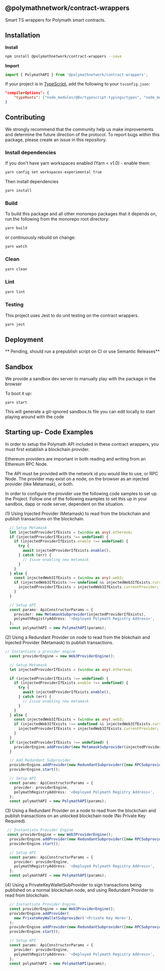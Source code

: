 ## @polymathnetwork/contract-wrappers

Smart TS wrappers for Polymath smart contracts.

## Installation

**Install**

```bash
npm install @polymathnetwork/contract-wrappers --save
```

**Import**

```javascript
import { PolymathAPI } from '@polymathnetwork/contract-wrappers';
```

If your project is in [TypeScript](https://www.typescriptlang.org/), add the following to your `tsconfig.json`:

```json
"compilerOptions": {
    "typeRoots": ["node_modules/@0x/typescript-typings/types", "node_modules/@types"],
}
```

## Contributing

We strongly recommend that the community help us make improvements and determine the future direction of the protocol. To report bugs within this package, please create an issue in this repository.

### Install dependencies

If you don't have yarn workspaces enabled (Yarn < v1.0) - enable them:

```bash
yarn config set workspaces-experimental true
```

Then install dependencies

```bash
yarn install
```

### Build

To build this package and all other monorepo packages that it depends on, run the following from the monorepo root directory:

```bash
yarn build
```

or continuously rebuild on change:

```bash
yarn watch
```

### Clean

```bash
yarn clean
```

### Lint

```bash
yarn lint
```

### Testing

This project uses Jest to do unit testing on the contract wrappers.

```bash
yarn jest
```

## Deployment

** Pending, should run a prepublish script on CI or use Semantic Releases**

## Sandbox

We provide a sandbox dev server to manually play with the package in the browser

To boot it up:

```
yarn start
```

This will generate a git-ignored sandbox.ts file you can edit locally
to start playing around with the code

## Starting up- Code Examples

In order to setup the Polymath API included in these contract wrappers, you must first establish a blockchain provider.

Ethereum providers are important in both reading and writing from an Ethereum RPC Node.

The API must be provided with the network id you would like to use, or RPC Node. The provider may exist on a node, on the browser as an injected provider (like Metamask), or both.

In order to configure the provider use the following code samples to set up the Project. Follow one of the following examples to set this up in your sandbox, dapp or node server, dependent on the situation.

(1) Using Injected Provider (Metamask) to read from the blockchain and publish transactions on the blockchain.

```typescript
  // Setup Metamask
  let injectedProviderIfExists = (window as any).ethereum;
  if (injectedProviderIfExists !== undefined) {
    if (injectedProviderIfExists.enable !== undefined) {
      try {
        await injectedProviderIfExists.enable();
      } catch (err) {
        // Issue enabling new metamask
      }
    }
  } else {
    const injectedWeb3IfExists = (window as any).web3;
    if (injectedWeb3IfExists !== undefined && injectedWeb3IfExists.currentProvider !== undefined) {
      injectedProviderIfExists = injectedWeb3IfExists.currentProvider;
    }
  }

  // Setup API
  const params: ApiConstructorParams = {
    provider: new MetamaskSubprovider(injectedProviderIfExists),
    polymathRegistryAddress: '<Deployed Polymath Registry Address>',
  };
  const polymathAPI = new PolymathAPI(params);
```

(2) Using a Redundant Provider on node to read from the blokchain and Injected Provider (Metamask) to publish transactions.

```typescript
// Instantiate a provider engine
  const providerEngine = new Web3ProviderEngine();

  // Setup Metamask
  let injectedProviderIfExists = (window as any).ethereum;

  if (injectedProviderIfExists !== undefined) {
    if (injectedProviderIfExists.enable !== undefined) {
      try {
        await injectedProviderIfExists.enable();
      } catch (err) {
        // Issue enabling new metamask
      }
    }
  } else {
    const injectedWeb3IfExists = (window as any).web3;
    if (injectedWeb3IfExists !== undefined && injectedWeb3IfExists.currentProvider !== undefined) {
      injectedProviderIfExists = injectedWeb3IfExists.currentProvider;
    }
  }
  if (injectedProviderIfExists !== undefined) {
    providerEngine.addProvider(new MetamaskSubprovider(injectedProviderIfExists));
  }

  // Add Redundant Subprovider
  providerEngine.addProvider(new RedundantSubprovider([new RPCSubprovider('<http://examplenoderpc:port>')]));
  providerEngine.start();

  // Setup API
  const params: ApiConstructorParams = {
    provider: providerEngine,
    polymathRegistryAddress: '<Deployed Polymath Registry Address>',
  };
  const polymathAPI = new PolymathAPI(params);
```

(3) Using a Redundant Provider on a node to read from the blockchain and publish transactions on an unlocked blockchain node (No Private Key Required).

```typescript
 // Instantiate Provider Engine
 const providerEngine = new Web3ProviderEngine();
  providerEngine.addProvider(new RedundantSubprovider([new RPCSubprovider('<http://examplenoderpc:port>')]));
  providerEngine.start();

  // Setup API
  const params: ApiConstructorParams = {
    provider: providerEngine,
    polymathRegistryAddress: '<Deployed Polymath Registry Address>',
  };
  const polymathAPI = new PolymathAPI(params);

```

(4) Using a PrivateKeyWalletSubProvider to sign transactions being published on a normal blockchain node, and using Redundant Provider to read from blockchain.

```typescript
  // Instantiate Provider Engine
  const providerEngine = new Web3ProviderEngine();
  providerEngine.addProvider(
    new PrivateKeyWalletSubprovider('<Private Key Here>'),
  );
  providerEngine.addProvider(new RedundantSubprovider([new RPCSubprovider('<http://examplenoderpc:port>')]));
  providerEngine.start();

  // Setup API
  const params: ApiConstructorParams = {
    provider: providerEngine,
    polymathRegistryAddress: '<Deployed Polymath Registry Address>',
  };
  const polymathAPI = new PolymathAPI(params);

```
